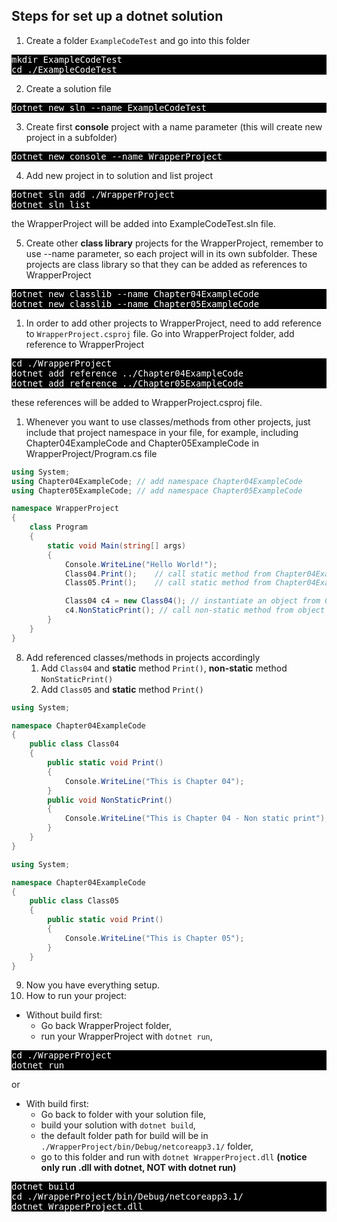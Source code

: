 ## Steps for set up a dotnet solution ##

1. Create a folder `ExampleCodeTest` and go into this folder

<div style="background:black;color:white">
<pre>
mkdir ExampleCodeTest
cd ./ExampleCodeTest
</pre>
</div>

2. Create a solution file

<div style="background:black;color:white">
<pre>
dotnet new sln --name ExampleCodeTest
</pre>
</div>

3. Create first **console** project with a name parameter (this will create new project in a subfolder) 

<div style="background:black;color:white">
<pre>
dotnet new console --name WrapperProject
</pre>
</div>

4. Add new project in to solution and list project

<div style="background:black;color:white">
<pre>
dotnet sln add ./WrapperProject
dotnet sln list
</pre>
</div>
the WrapperProject will be added into ExampleCodeTest.sln file.

5. Create other **class library** projects for the WrapperProject, remember to use --name parameter, so each project will in its own subfolder. These projects are class library so that they can be added as references to WrapperProject

<div style="background:black;color:white">
<pre>
dotnet new classlib --name Chapter04ExampleCode
dotnet new classlib --name Chapter05ExampleCode
</pre>
</div>

1. In order to add other projects to WrapperProject, need to add reference to `WrapperProject.csproj` file. Go into WrapperProject folder, add reference to WrapperProject

<div style="background:black;color:white">
<pre>
cd ./WrapperProject
dotnet add reference ../Chapter04ExampleCode
dotnet add reference ../Chapter05ExampleCode
</pre>
</div>

these references will be added to WrapperProject.csproj file.

1. Whenever you want to use classes/methods from other projects, just include that project namespace in your file, for example, including Chapter04ExampleCode and Chapter05ExampleCode in WrapperProject/Program.cs file

```csharp
using System;
using Chapter04ExampleCode; // add namespace Chapter04ExampleCode
using Chapter05ExampleCode; // add namespace Chapter05ExampleCode

namespace WrapperProject
{
    class Program
    {
        static void Main(string[] args)
        {
            Console.WriteLine("Hello World!");
            Class04.Print();    // call static method from Chapter04ExampleCode.Class04
            Class05.Print();    // call static method from Chapter04ExampleCode.Class05

            Class04 c4 = new Class04(); // instantiate an object from Chapter04ExampleCode.Class04
            c4.NonStaticPrint(); // call non-static method from object
        }
    } 
}
```

8. Add referenced classes/methods in projects accordingly
   1. Add `Class04` and **static** method `Print()`, **non-static** method `NonStaticPrint()`
   2. Add `Class05` and **static** method `Print()` 
```csharp
using System;

namespace Chapter04ExampleCode
{
    public class Class04
    {
        public static void Print()
        {
            Console.WriteLine("This is Chapter 04");
        }
        public void NonStaticPrint()
        {
            Console.WriteLine("This is Chapter 04 - Non static print");
        }
    }
}
```


```csharp
using System;

namespace Chapter04ExampleCode
{
    public class Class05
    {
        public static void Print()
        {
            Console.WriteLine("This is Chapter 05");
        }
    }
}
```
9.  Now you have everything setup. 
10. How to run your project:
- Without build first: 
  - Go back WrapperProject folder, 
  - run your WrapperProject with `dotnet run`, 

<div style="background:black;color:white">
<pre>
cd ./WrapperProject
dotnet run
</pre>
</div>
 
or 

- With build first: 
  - Go back to folder with your solution file,
  - build your solution with `dotnet build`, 
  - the default folder path for build will be in `./WrapperProject/bin/Debug/netcoreapp3.1/` folder, 
  - go to this folder and run with `dotnet WrapperProject.dll` **(notice only run .dll with dotnet, NOT with dotnet run)**

<div style="background:black;color:white">
<pre>
dotnet build
cd ./WrapperProject/bin/Debug/netcoreapp3.1/
dotnet WrapperProject.dll
</pre>
</div>

